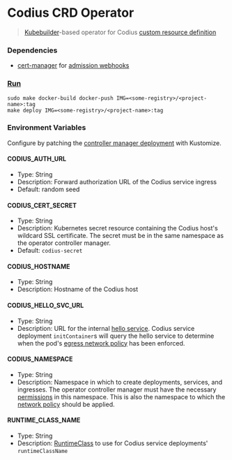 # Codius CRD Operator
> [Kubebuilder](https://book.kubebuilder.io/)-based operator for Codius [custom resource definition](https://kubernetes.io/docs/concepts/extend-kubernetes/api-extension/custom-resources/)

### Dependencies

- [cert-manager](https://cert-manager.io/docs/installation/kubernetes/) for [admission webhooks](https://book.kubebuilder.io/cronjob-tutorial/cert-manager.html)

### [Run](https://book.kubebuilder.io/quick-start.html#run-it-on-the-cluster)

```
sudo make docker-build docker-push IMG=<some-registry>/<project-name>:tag
make deploy IMG=<some-registry>/<project-name>:tag
```

### Environment Variables

Configure by patching the [controller manager deployment](config/manager/manager.yaml) with Kustomize.

#### CODIUS_AUTH_URL
* Type: String
* Description: Forward authorization URL of the Codius service ingress
* Default: random seed

#### CODIUS_CERT_SECRET
* Type: String
* Description: Kubernetes secret resource containing the Codius host's wildcard SSL certificate. The secret must be in the same namespace as the operator controller manager.
* Default: `codius-secret`

#### CODIUS_HOSTNAME
* Type: String
* Description: Hostname of the Codius host

#### CODIUS_HELLO_SVC_URL
* Type: String
* Description: URL for the internal [hello service](config/networkpolicy). Codius service deployment `initContainer`s will query the hello service to determine when the pod's [egress network policy](config/networkpolicy/networkpolicy.yaml) has been enforced.

#### CODIUS_NAMESPACE
* Type: String
* Description: Namespace in which to create deployments, services, and ingresses. The operator controller manager must have the necessary [permissions](config/rbac/role.yaml) in this namespace. This is also the namespace to which the [network policy](config/networkpolicy/networkpolicy.yaml) should be applied.

#### RUNTIME_CLASS_NAME
* Type: String
* Description: [RuntimeClass](https://kubernetes.io/docs/concepts/containers/runtime-class/) to use for Codius service deployments' `runtimeClassName`
